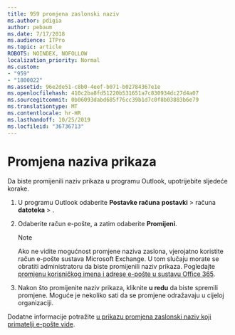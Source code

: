```yaml
---
title: 959 promjena zaslonski naziv
ms.author: pdigia
author: pebaum
ms.date: 7/17/2018
ms.audience: ITPro
ms.topic: article
ROBOTS: NOINDEX, NOFOLLOW
localization_priority: Normal
ms.custom:
- "959"
- "1800022"
ms.assetid: 96e2de51-c8b0-4eef-b071-b02784367e1e
ms.openlocfilehash: 410c2ba8fd51220b531651a7c830934dc27d4a07
ms.sourcegitcommit: 0b06093dabd685f76cc39b1d7c0f8b03883b6e79
ms.translationtype: MT
ms.contentlocale: hr-HR
ms.lasthandoff: 10/25/2019
ms.locfileid: "36736713"
---
```

# <a name="change-your-display-name"></a>Promjena naziva prikaza
  
Da biste promijenili naziv prikaza u programu Outlook, upotrijebite sljedeće korake.
  
1. U programu Outlook odaberite **Postavke računa** **postavki** \> računa **datoteka** \> .

2. Odaberite račun e-pošte, a zatim odaberite **Promijeni**.

    > [!NOTE]
    > Ako ne vidite mogućnost promjene naziva zaslona, vjerojatno koristite račun e-pošte sustava Microsoft Exchange. U tom slučaju morate se obratiti administratoru da biste promijenili naziv prikaza. Pogledajte [promjenu korisničkog imena i adrese e-pošte u sustavu Office 365](https://docs.microsoft.com/office365/admin/add-users/change-a-user-name-and-email-address).
  
3. Nakon što promijenite naziv prikaza, kliknite **u redu** da biste spremili promjene. Moguće je nekoliko sati da se promjene odražavaju u cijeloj organizaciji.

Dodatne informacije potražite [u prikazu promjena zaslonski naziv koji primatelji e-pošte vide](https://support.office.com/article/2b53331a-ba2a-4803-88dc-ac9fe376c8a9.aspx).
  